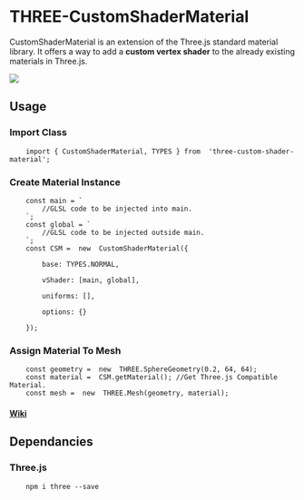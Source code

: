 
# THREE-CustomShaderMaterial


CustomShaderMaterial is an extension of the Three.js standard material library. It offers a way to add a **custom vertex shader** to the already existing materials in Three.js.

![](https://media.giphy.com/media/gjTseZtNbw2FLUcbgv/giphy.gif)

## Usage
### Import Class 
``` lang-js
	import { CustomShaderMaterial, TYPES } from  'three-custom-shader-material';
```

### Create Material Instance
``` lang-js
	const main = `
		//GLSL code to be injected into main.
	`;
	const global = `
		//GLSL code to be injected outside main.
	`;
	const CSM =  new  CustomShaderMaterial({

		base: TYPES.NORMAL,

		vShader: [main, global],

		uniforms: [],

		options: {}

	});
```

### Assign Material To Mesh 
``` lang-js
	const geometry =  new  THREE.SphereGeometry(0.2, 64, 64);
	const material =  CSM.getMaterial(); //Get Three.js Compatible Material.
	const mesh =  new  THREE.Mesh(geometry, material);
```
#### [Wiki]([https://github.com/FarazzShaikh/THREE-CustomShaderMaterial/wiki](https://github.com/FarazzShaikh/THREE-CustomShaderMaterial/wiki)) 

## Dependancies
### Three.js
``` lang-bash
	npm i three --save
```



